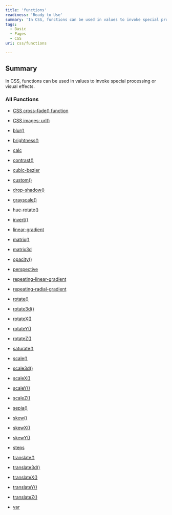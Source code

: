 ```yaml
---
title: 'functions'
readiness: 'Ready to Use'
summary: 'In CSS, functions can be used in values to invoke special processing or visual effects.'
tags:
  - Basic
  - Pages
  - CSS
uri: css/functions

---
```

## Summary

In CSS, functions can be used in values to invoke special processing or visual effects.

### All Functions

-   [CSS cross-fade() function](/css/functions/cross-fade)
-   [CSS images: url()](/css/functions/url())
-   [blur()](/css/functions/blur)
-   [brightness()](/css/functions/brightness)
-   [calc](/css/functions/calc)
-   [contrast()](/css/functions/contrast)
-   [cubic-bezier](/css/functions/cubic-bezier)
-   [custom()](/css/functions/custom)
-   [drop-shadow()](/css/functions/drop-shadow)
-   [grayscale()](/css/functions/grayscale)
-   [hue-rotate()](/css/functions/hue-rotate)
-   [invert()](/css/functions/invert)
-   [linear-gradient](/css/functions/linear-gradient)
-   [matrix()](/css/functions/matrix())
-   [matrix3d](/css/functions/matrix3d)
-   [opacity()](/css/functions/opacity)
-   [perspective](/css/functions/perspective)
-   [repeating-linear-gradient](/css/functions/repeating-linear-gradient)
-   [repeating-radial-gradient](/css/functions/repeating-radial-gradient)
-   [rotate()](/css/functions/rotate())
-   [rotate3d()](/css/functions/rotate3d())

-   [rotateX()](/css/functions/rotateX())
-   [rotateY()](/css/functions/rotateY())
-   [rotateZ()](/css/functions/rotateZ())
-   [saturate()](/css/functions/saturate)
-   [scale()](/css/functions/scale())
-   [scale3d()](/css/functions/scale3d())
-   [scaleX()](/css/functions/scaleX())
-   [scaleY()](/css/functions/scaleY())
-   [scaleZ()](/css/functions/scaleZ())
-   [sepia()](/css/functions/sepia)
-   [skew()](/css/functions/skew())
-   [skewX()](/css/functions/skewX())
-   [skewY()](/css/functions/skewY())
-   [steps](/css/functions/steps)
-   [translate()](/css/functions/translate())
-   [translate3d()](/css/functions/translate3d())
-   [translateX()](/css/functions/translateX())
-   [translateY()](/css/functions/translateY())
-   [translateZ()](/css/functions/translateZ())
-   [var](/css/functions/var)

